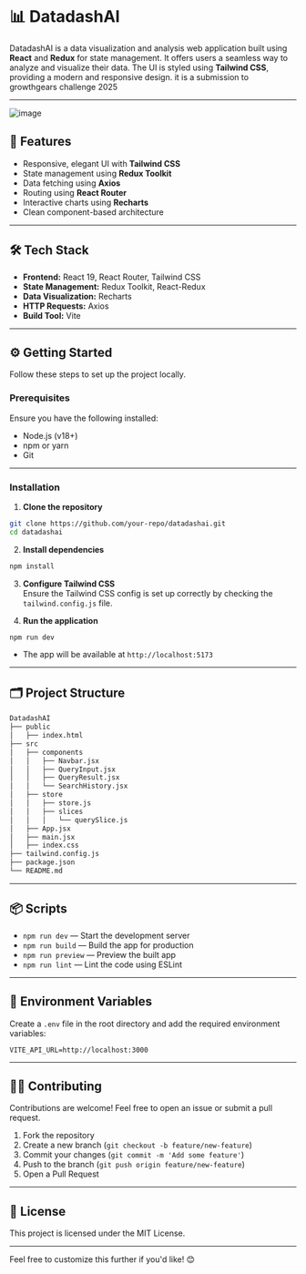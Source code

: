 
# 📊 **DatadashAI**

DatadashAI is a data visualization and analysis web application built using **React** and **Redux** for state management. It offers users a seamless way to analyze and visualize their data. The UI is styled using **Tailwind CSS**, providing a modern and responsive design.
it is a submission to growthgears challenge 2025

---
![image](https://github.com/user-attachments/assets/40bd8d1a-1d26-4811-9ecf-2cb7e874f553)


## 🚀 **Features**
- Responsive, elegant UI with **Tailwind CSS**
- State management using **Redux Toolkit**
- Data fetching using **Axios**
- Routing using **React Router**
- Interactive charts using **Recharts**
- Clean component-based architecture

---

## 🛠️ **Tech Stack**
- **Frontend:** React 19, React Router, Tailwind CSS
- **State Management:** Redux Toolkit, React-Redux
- **Data Visualization:** Recharts
- **HTTP Requests:** Axios
- **Build Tool:** Vite

---

## ⚙️ **Getting Started**

Follow these steps to set up the project locally.

### **Prerequisites**
Ensure you have the following installed:
- Node.js (v18+)
- npm or yarn
- Git

---

### **Installation**

1. **Clone the repository**  
```bash
git clone https://github.com/your-repo/datadashai.git
cd datadashai
```

2. **Install dependencies**  
```bash
npm install
```

3. **Configure Tailwind CSS**  
Ensure the Tailwind CSS config is set up correctly by checking the `tailwind.config.js` file.

4. **Run the application**  
```bash
npm run dev
```
- The app will be available at `http://localhost:5173`

---

## 🗂️ **Project Structure**
```bash
DatadashAI
├── public
│   ├── index.html
├── src
│   ├── components
│   │   ├── Navbar.jsx
│   │   ├── QueryInput.jsx
│   │   ├── QueryResult.jsx
│   │   └── SearchHistory.jsx
│   ├── store
│   │   ├── store.js
│   │   ├── slices
│   │   │   └── querySlice.js
│   ├── App.jsx
│   ├── main.jsx
│   ├── index.css
├── tailwind.config.js
├── package.json
└── README.md
```

---

## 📦 **Scripts**
- `npm run dev` — Start the development server
- `npm run build` — Build the app for production
- `npm run preview` — Preview the built app
- `npm run lint` — Lint the code using ESLint

---

## 🔎 **Environment Variables**
Create a `.env` file in the root directory and add the required environment variables:
```env
VITE_API_URL=http://localhost:3000
```

---

## 🧑‍💻 **Contributing**
Contributions are welcome! Feel free to open an issue or submit a pull request.

1. Fork the repository
2. Create a new branch (`git checkout -b feature/new-feature`)
3. Commit your changes (`git commit -m 'Add some feature'`)
4. Push to the branch (`git push origin feature/new-feature`)
5. Open a Pull Request

---

## 📄 **License**
This project is licensed under the MIT License.

---

Feel free to customize this further if you'd like! 😊
